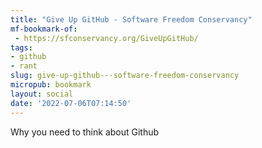 ```yaml
---
title: "Give Up GitHub - Software Freedom Conservancy"
mf-bookmark-of:
 - https://sfconservancy.org/GiveUpGitHub/
tags:
- github
- rant
slug: give-up-github---software-freedom-conservancy
micropub: bookmark
layout: social
date: '2022-07-06T07:14:50'
---
```

Why you need to think about Github